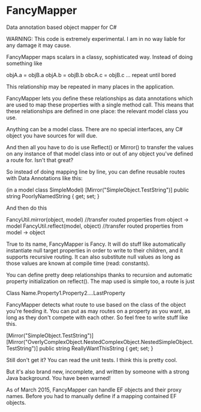 FancyMapper
===========

Data annotation based object mapper for C#

WARNING: This code is extremely experimental. I am in no way liable for any damage it may cause.

FancyMapper maps scalars in a classy, sophisticated way. Instead of doing something like 

objA.a = objB.a
objA.b = objB.b
obcA.c = objB.c
...
repeat until bored

This relationship may be repeated in many places in the application.

FancyMapper lets you define these relationships as data annotations which are used to map these properties with a single
method call. This means that these relationships are defined in one place: the relevant model class you use.

Anything can be a model class. There are no special interfaces, any C# object you have sources for will due.

And then all you have to do is use Reflect() or Mirror() to transfer the values on any instance of that model class into or out of any object you've defined a route for. Isn't that great?

So instead of doing mapping line by line, you can define reusable routes with Data Annotations like this:

(in a model class SimpleModel)
[Mirror("SimpleObject.TestString")]
public string PoorlyNamedString { get; set; }

And then do this

FancyUtil.mirror(object, model) //transfer routed properties from object -> model
FancyUtil.reflect(model, object) //transfer routed properties from model -> object

True to its name, FancyMapper is Fancy. It will do stuff like automatically instantiate null target properties in order to
write to their children, and it supports recursive routing. It can also substitute null values as long as those values are
known at compile time (read: constants).

You can define pretty deep relationships thanks to recursion and automatic property initialization on reflect(). The map
used is simple too, a route is just

Class Name.Property1.Property2....LastProperty

FancyMapper detects what route to use based on the class of the object you're feeding it. You can put as may routes on
a property as you want, as long as they don't compete with each other. So feel free to write stuff like this.

[Mirror("SimpleObject.TestString")]
[Mirror("OverlyComplexObject.NestedComplexObject.NestedSimpleObject.TestString")]
public string ReallyWantThisString { get; set; }

Still don't get it? You can read the unit tests. I think this is pretty cool.

But it's also brand new, incomplete, and written by someone with a strong Java background. You have been warned!

As of March 2015, FancyMapper can handle EF objects and their proxy names. Before you had to manually define if a mapping contained EF objects.